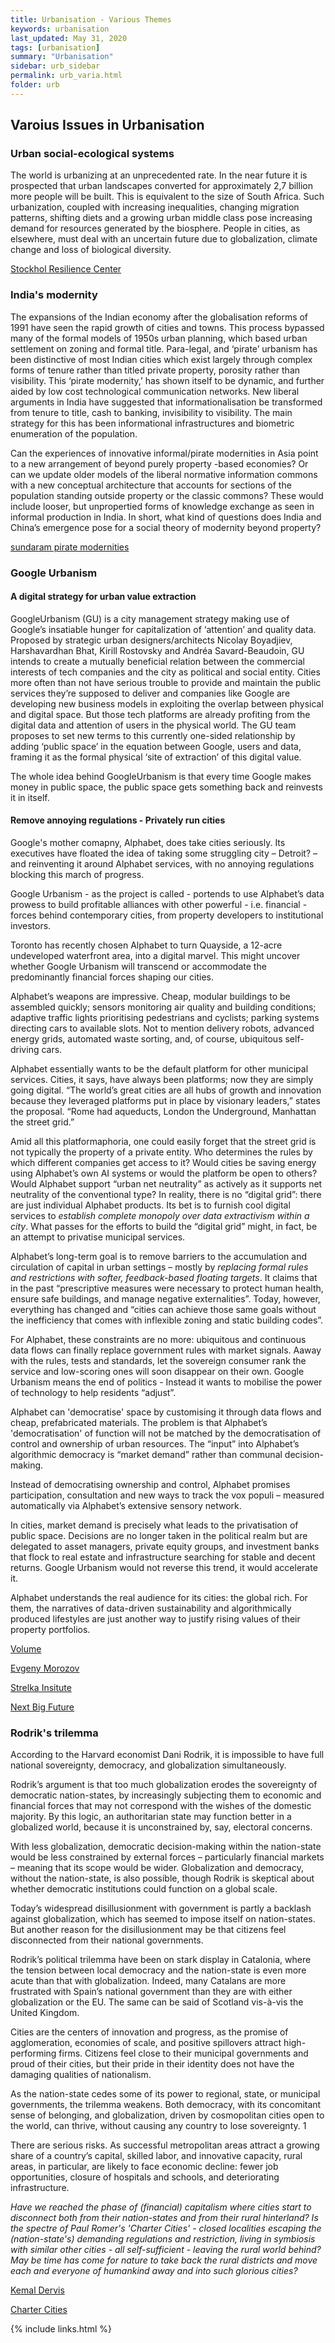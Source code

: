 ```yaml
---
title: Urbanisation - Various Themes
keywords: urbanisation
last_updated: May 31, 2020
tags: [urbanisation]
summary: "Urbanisation"
sidebar: urb_sidebar
permalink: urb_varia.html
folder: urb
---
```


## Varoius Issues in Urbanisation

### Urban social-ecological systems

The world is urbanizing at an unprecedented rate. In the near future it is prospected that urban landscapes converted for approximately 2,7 billion more people will be built. This is equivalent to the size of South Africa. Such urbanization, coupled with increasing inequalities, changing migration patterns, shifting diets and a growing urban middle class pose increasing demand for resources generated by the biosphere. People in cities, as elsewhere, must deal with an uncertain future due to globalization, climate change and loss of biological diversity.

[Stockhol Resilience Center](http://www.stockholmresilience.org/research/research-themes/urban.html)


### India's modernity

The expansions of the Indian economy after the globalisation reforms of 1991 have seen the rapid
growth of cities and towns. This process bypassed many of the formal models of 1950s urban
planning, which based urban settlement on zoning and formal title. Para-legal, and ‘pirate’ urbanism
has been distinctive of most Indian cities which exist largely through complex forms of tenure rather
than titled private property, porosity rather than visibility. This ‘pirate modernity,’ has shown itself
to be dynamic, and further aided by low cost technological communication networks. New liberal
arguments in India have suggested that informationalisation be transformed from tenure to title, cash
to banking, invisibility to visibility. The main strategy for this has been informational infrastructures
and biometric enumeration of the population.

Can the experiences of innovative informal/pirate modernities in Asia point to a new arrangement of
beyond purely property -based economies? Or can we update older models of the liberal normative
information commons with a new conceptual architecture that accounts for sections of the
population standing outside property or the classic commons? These would include looser, but
unpropertied forms of knowledge exchange as seen in informal production in India. In short, what
kind of questions does India and China’s emergence pose for a social theory of modernity beyond
property?

[sundaram pirate modernities](pdf/sundaram.pdf)


### Google Urbanism

#### A digital strategy for urban value extraction

GoogleUrbanism (GU) is a city management strategy making use of
Google’s insatiable hunger for capitalization of ‘attention’ and quality data.
Proposed by strategic urban designers/architects Nicolay Boyadjiev,
Harshavardhan Bhat, Kirill Rostovsky and Andréa Savard-Beaudoin,
GU intends to create a mutually beneficial relation between the
commercial interests of tech companies and the city as political
and social entity.
Cities more often than not have serious trouble to provide and
maintain the public services they’re supposed to deliver
and companies like Google are developing new business models in exploiting
the overlap between physical and digital space.
But those tech platforms are already profiting from the digital data and
attention of users in the physical world.
The GU team proposes to set new terms to this currently one-sided relationship
by adding ‘public space’ in the equation between Google, users and data,
framing it as the formal physical ‘site of extraction’ of this digital value.

The whole idea behind GoogleUrbanism is that every time Google makes money
in public space,
the public space gets something back and reinvests it in itself.


#### Remove annoying regulations - Privately run cities

Google's mother comapny, Alphabet, does take cities seriously.
Its executives have floated the idea of taking some struggling city –
Detroit? – and reinventing it around Alphabet services,
with no annoying regulations blocking this march of progress.


Google Urbanism - as the project is called - portends to use Alphabet’s
data prowess to build profitable alliances
with other powerful - i.e. financial - forces behind contemporary cities,
from property developers to institutional investors.

Toronto has recently chosen Alphabet to turn Quayside,
a 12-acre undeveloped waterfront area, into a digital marvel.
This might uncover whether Google Urbanism will transcend or
accommodate the predominantly financial forces shaping our cities.

Alphabet’s weapons are impressive.
Cheap, modular buildings to be assembled quickly;
sensors monitoring air quality and building conditions;
adaptive traffic lights prioritising pedestrians and cyclists;
parking systems directing cars to available slots.
Not to mention delivery robots,
advanced energy grids,
automated waste sorting, and, of course,
ubiquitous self-driving cars.

Alphabet essentially wants to be the default platform
for other municipal services.
Cities, it says, have always been platforms;
now they are simply going digital.
“The world’s great cities are all hubs of growth and innovation
because they leveraged platforms put in place by visionary leaders,”
states the proposal.
“Rome had aqueducts, London the Underground, Manhattan the street grid.”

Amid all this platformaphoria, one could easily forget that the street grid is not typically the property of a private entity.
Who determines the rules by which different companies get access to it? Would cities be saving energy using Alphabet’s own AI systems or would the platform be open to others?
Would Alphabet support “urban net neutrality” as actively as it
supports net neutrality of the conventional type?
In reality, there is no “digital grid”: there are just individual
Alphabet products.
Its bet is to furnish cool digital services
to *establish complete monopoly over data extractivism within a city*.
What passes for the efforts to build the “digital grid” might, in fact,
be an attempt to privatise municipal services.

Alphabet’s long-term goal is to remove barriers to the accumulation
and circulation of capital in urban settings –
mostly by *replacing formal rules and restrictions with softer,
feedback-based floating targets*.
It claims that in the past
“prescriptive measures were necessary to protect human health,
ensure safe buildings, and manage negative externalities”.
Today, however, everything has changed and
“cities can achieve those same goals
without the inefficiency that comes with inflexible zoning and
static building codes”.

For Alphabet, these constraints are no more:
ubiquitous and continuous data flows can finally
replace government rules with market signals.
Aaway with the rules, tests and standards,
let the sovereign consumer rank the service
and low-scoring ones will soon disappear on their own.
Google Urbanism means the end of politics -
Instead it wants to mobilise the power of technology
to help residents “adjust”.

Alphabet can 'democratise' space by customising it through data flows
and cheap, prefabricated materials.
The problem is that Alphabet’s 'democratisation' of function will
not be matched by the democratisation of control and ownership
of urban resources.
The “input” into Alphabet’s algorithmic democracy is
“market demand” rather than communal decision-making.

Instead of democratising ownership and control,
Alphabet promises participation, consultation
and new ways to track the vox populi –
measured automatically via Alphabet’s extensive sensory network.

In cities, market demand is precisely what leads to the
privatisation of public space.
Decisions are no longer taken in the political realm
but are delegated to asset managers, private equity groups,
and investment banks that flock to real estate and infrastructure
searching for stable and decent returns.
Google Urbanism would not reverse this trend, it would accelerate it.

Alphabet understands the real audience for its cities: the global rich.
For them, the narratives of data-driven sustainability and
algorithmically produced lifestyles
are just another way to justify rising values of their property portfolios.

[Volume](http://volumeproject.org/googleurbanism-working-with-the-system/)

[Evgeny Morozov](https://www.theguardian.com/technology/2017/oct/21/google-urban-cities-planning-data)

[Strelka Insitute](http://googleurbanism.com/)

[Next Big Future](https://www.nextbigfuture.com/2017/10/google-urbanism-plans-data-extraction-from-smart-cities-but-splits-revenue-with-cities.html)

### Rodrik's trilemma

According to the Harvard economist Dani Rodrik, it is impossible to have full national sovereignty, democracy, and globalization simultaneously.

Rodrik’s argument is that too much globalization erodes the sovereignty of democratic nation-states, by increasingly subjecting them to economic and financial forces that may not correspond with the wishes of the domestic majority. By this logic, an authoritarian state may function better in a globalized world, because it is unconstrained by, say, electoral concerns.

With less globalization, democratic decision-making within the nation-state would be less constrained by external forces – particularly financial markets – meaning that its scope would be wider. Globalization and democracy, without the nation-state, is also possible, though Rodrik is skeptical about whether democratic institutions could function on a global scale.

Today’s widespread disillusionment with government is partly a backlash against globalization, which has seemed to impose itself on nation-states. But another reason for the disillusionment may be that citizens feel disconnected from their national governments.

Rodrik’s political trilemma have been on stark display in Catalonia, where the tension between local democracy and the nation-state is even more acute than that with globalization. Indeed, many Catalans are more frustrated with Spain’s national government than they are with either globalization or the EU. The same can be said of Scotland vis-à-vis the United Kingdom.

Cities are the centers of innovation and progress, as the promise of agglomeration, economies of scale, and positive spillovers attract high-performing firms. Citizens feel close to their municipal governments and proud of their cities, but their pride in their identity does not have the damaging qualities of nationalism.

As the nation-state cedes some of its power to regional, state, or municipal governments, the trilemma weakens. Both democracy, with its concomitant sense of belonging, and globalization, driven by cosmopolitan cities open to the world, can thrive, without causing any country to lose sovereignty.
1

There are serious risks. As successful metropolitan areas attract a growing share of a country’s capital, skilled labor, and innovative capacity, rural areas, in particular, are likely to face economic decline: fewer job opportunities, closure of hospitals and schools, and deteriorating infrastructure.

*Have we reached the phase of (financial) capitalism where cities  start
to disconnect both from their nation-states and from their rural hinterland?
Is the spectre of Paul Romer's 'Charter Cities' - closed localities escaping
the (nation-state's) demanding regulations and restriction, living in
symbiosis with similar other cities - all self-sufficient - leaving the
rural world behind? May be time has come for nature to take back the
rural districts and move each and everyone of humankind away and into such
glorious cities?*


[Kemal Dervis](https://www.project-syndicate.org/commentary/political-trilemma-democratic-globalization-by-kemal-dervis-2017-11)

[Charter Cities](cap_urbanisation.html#charter-cities)


{% include links.html %}

